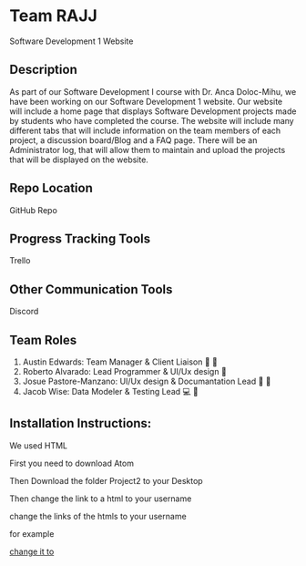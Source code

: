 # Team RAJJ

Software Development 1 Website

## Description

As part of our Software Development I course with Dr. Anca Doloc-Mihu, we have been working on our Software Development 1 website. Our website will include a home page that displays Software Development projects made by students who have completed the course. The website will include many different tabs that will include information on the team members of each project, a discussion board/Blog and a FAQ page. There will be an Administrator log, that will allow them to maintain and upload the projects that will be displayed on the website.

## Repo Location

GitHub Repo

## Progress Tracking Tools

Trello

## Other Communication Tools

Discord

## Team Roles

1) Austin Edwards: Team Manager & Client Liaison 🐉 🚥
2) Roberto Alvarado: Lead Programmer & UI/Ux design 🚙
3) Josue Pastore-Manzano: UI/Ux design & Documantation Lead 🐣 🚥
4) Jacob Wise: Data Modeler & Testing Lead 💻 🔰

## Installation Instructions:

We used HTML

First you need to download Atom

Then Download the folder Project2 to your Desktop

Then change the link to a html to your username

change the links of the htmls to your username

for example <a href = "file:///Users/robertoalvarado/Desktop/Project2/home.html">
  
  change it to <a href = "file:///Users/yourusername/Desktop/Project2/home.html">


